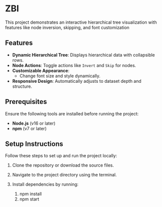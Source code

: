 # ZBI

This project demonstrates an interactive hierarchical tree visualization with features like node inversion, skipping, and font customization

## Features

- **Dynamic Hierarchical Tree**: Displays hierarchical data with collapsible rows.
- **Node Actions**: Toggle actions like `Invert` and `Skip` for nodes.
- **Customizable Appearance**:
  - Change font size and style dynamically.
- **Responsive Design**: Automatically adjusts to dataset depth and structure.

## Prerequisites

Ensure the following tools are installed before running the project:

- **Node.js** (v16 or later)
- **npm** (v7 or later)

## Setup Instructions

Follow these steps to set up and run the project locally:

1. Clone the repository or download the source files.
2. Navigate to the project directory using the terminal.
3. Install dependencies by running:

   1. npm install
   2. npm start
